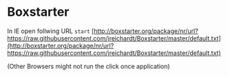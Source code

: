 # Boxstarter
In IE open follwing URL
`start` [http://boxstarter.org/package/nr/url?https://raw.githubusercontent.com/jreichardt/Boxstarter/master/default.txt](http://boxstarter.org/package/nr/url?https://raw.githubusercontent.com/jreichardt/Boxstarter/master/default.txt)

(Other Browsers might not run the click once application)
